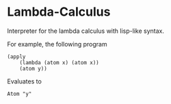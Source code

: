# Lambda-Calculus
Interpreter for the lambda calculus with lisp-like syntax.

For example, the following program
```
(apply
    (lambda (atom x) (atom x))
    (atom y))
```
Evaluates to
```
Atom "y"
```
